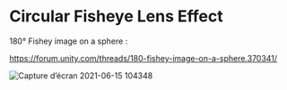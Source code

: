 # Circular Fisheye Lens Effect

180° Fishey image on a sphere :

https://forum.unity.com/threads/180-fishey-image-on-a-sphere.370341/



![Capture d’écran 2021-06-15 104348](http://math.hws.edu/graphicsbook/c6/cubemap-fisheye.png)

